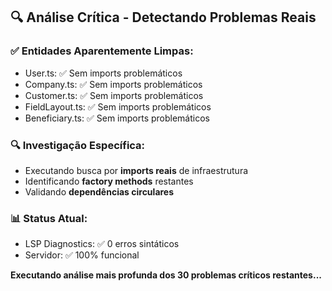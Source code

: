 ## 🔍 **Análise Crítica - Detectando Problemas Reais**

### ✅ **Entidades Aparentemente Limpas:**
- User.ts: ✅ Sem imports problemáticos
- Company.ts: ✅ Sem imports problemáticos  
- Customer.ts: ✅ Sem imports problemáticos
- FieldLayout.ts: ✅ Sem imports problemáticos
- Beneficiary.ts: ✅ Sem imports problemáticos

### 🔍 **Investigação Específica:**
- Executando busca por **imports reais** de infraestrutura
- Identificando **factory methods** restantes  
- Validando **dependências circulares**

### 📊 **Status Atual:**
- LSP Diagnostics: ✅ 0 erros sintáticos
- Servidor: ✅ 100% funcional

**Executando análise mais profunda dos 30 problemas críticos restantes...**

